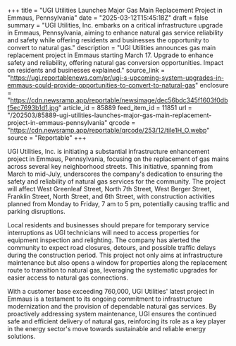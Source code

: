 +++
title = "UGI Utilities Launches Major Gas Main Replacement Project in Emmaus, Pennsylvania"
date = "2025-03-12T15:45:18Z"
draft = false
summary = "UGI Utilities, Inc. embarks on a critical infrastructure upgrade in Emmaus, Pennsylvania, aiming to enhance natural gas service reliability and safety while offering residents and businesses the opportunity to convert to natural gas."
description = "UGI Utilities announces gas main replacement project in Emmaus starting March 17. Upgrade to enhance safety and reliability, offering natural gas conversion opportunities. Impact on residents and businesses explained."
source_link = "https://ugi.reportablenews.com/pr/ugi-s-upcoming-system-upgrades-in-emmaus-could-provide-opportunities-to-convert-to-natural-gas"
enclosure = "https://cdn.newsramp.app/reportable/newsimage/dec56bdc345f1603f0dbf5ec7693b1d1.jpg"
article_id = 85889
feed_item_id = 11851
url = "/202503/85889-ugi-utilities-launches-major-gas-main-replacement-project-in-emmaus-pennsylvania"
qrcode = "https://cdn.newsramp.app/reportable/qrcode/253/12/tile1H_O.webp"
source = "Reportable"
+++

<p>UGI Utilities, Inc. is initiating a substantial infrastructure enhancement project in Emmaus, Pennsylvania, focusing on the replacement of gas mains across several key neighborhood streets. This initiative, spanning from March to mid-July, underscores the company's dedication to ensuring the safety and reliability of natural gas services for the community. The project will affect West Greenleaf Street, North 7th Street, West Berger Street, Franklin Street, North Street, and 6th Street, with construction activities planned from Monday to Friday, 7 am to 5 pm, potentially causing traffic and parking disruptions.</p><p>Local residents and businesses should prepare for temporary service interruptions as UGI technicians will need to access properties for equipment inspection and relighting. The company has alerted the community to expect road closures, detours, and possible traffic delays during the construction period. This project not only aims at infrastructure maintenance but also opens a window for properties along the replacement route to transition to natural gas, leveraging the systematic upgrades for easier access to natural gas connections.</p><p>With a customer base exceeding 760,000, UGI Utilities' latest project in Emmaus is a testament to its ongoing commitment to infrastructure modernization and the provision of dependable natural gas services. By proactively addressing system maintenance, UGI ensures the continued safe and efficient delivery of natural gas, reinforcing its role as a key player in the energy sector's move towards sustainable and reliable energy solutions.</p>